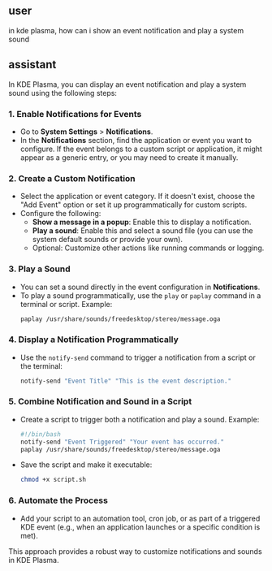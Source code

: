 ## user
in kde plasma, how can i show an event notification and play a system sound
## assistant

In KDE Plasma, you can display an event notification and play a system sound using the following steps:

### 1. **Enable Notifications for Events**
   - Go to **System Settings** > **Notifications**.
   - In the **Notifications** section, find the application or event you want to configure. If the event belongs to a custom script or application, it might appear as a generic entry, or you may need to create it manually.

### 2. **Create a Custom Notification**
   - Select the application or event category. If it doesn't exist, choose the "Add Event" option or set it up programmatically for custom scripts.
   - Configure the following:
     - **Show a message in a popup**: Enable this to display a notification.
     - **Play a sound**: Enable this and select a sound file (you can use the system default sounds or provide your own).
     - Optional: Customize other actions like running commands or logging.

### 3. **Play a Sound**
   - You can set a sound directly in the event configuration in **Notifications**.
   - To play a sound programmatically, use the `play` or `paplay` command in a terminal or script. Example:
     ```bash
     paplay /usr/share/sounds/freedesktop/stereo/message.oga
     ```

### 4. **Display a Notification Programmatically**
   - Use the `notify-send` command to trigger a notification from a script or the terminal:
     ```bash
     notify-send "Event Title" "This is the event description."
     ```

### 5. **Combine Notification and Sound in a Script**
   - Create a script to trigger both a notification and play a sound. Example:
     ```bash
     #!/bin/bash
     notify-send "Event Triggered" "Your event has occurred."
     paplay /usr/share/sounds/freedesktop/stereo/message.oga
     ```

   - Save the script and make it executable:
     ```bash
     chmod +x script.sh
     ```

### 6. **Automate the Process**
   - Add your script to an automation tool, cron job, or as part of a triggered KDE event (e.g., when an application launches or a specific condition is met).

This approach provides a robust way to customize notifications and sounds in KDE Plasma.